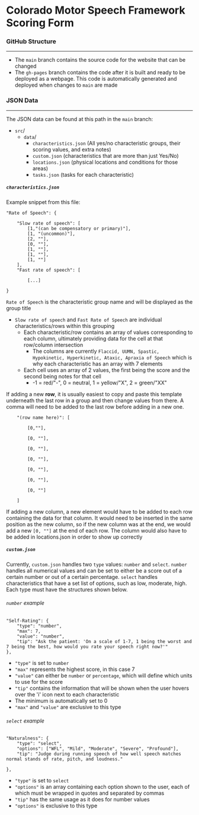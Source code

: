 # Colorado Motor Speech Framework Scoring Form

### GitHub Structure
---
- The `main` branch contains the source code for the website that can be changed
- The `gh-pages` branch contains the code after it is built and ready to be deployed as a webpage. This code is automatically generated  and deployed when changes to `main` are made

### JSON Data
---
The JSON data can be found at this path in the `main` branch:
- `src`/
	- `data`/
		- `characteristics.json` (All  yes/no characteristic groups, their scoring values, and extra notes)
		- `custom.json` (characteristics that are more than just Yes/No)
		- `locations.json` (physical locations and conditions for those areas)
		- `tasks.json` (tasks for each characteristic)

##### `characteristics.json`

Example snippet from this file:

```
"Rate of Speech": {

	"Slow rate of speech": [
		[1,"(can be compensatory or primary)"],
		[1, "(uncommon)"],
		[2, ""],
		[0, ""],
		[1, ""],
		[1, ""],
		[1, ""]
	],
	"Fast rate of speech": [
	
		[...]
		
}

```

`Rate of Speech` is the characteristic group name and will be displayed as the group title
- `Slow rate of speech` and `Fast Rate of Speech` are individual characteristics/rows within this grouping
	- Each characteristic/row contains an array of values corresponding to each column, ultimately providing data for the cell at that row/column intersection
		- The columns are currently `Flaccid, UUMN, Spastic, Hypokinetic, Hyperkinetic, Ataxic, Apraxia of Speech` which is why each characteristic has an array with 7 elements
	- Each cell uses an array of 2 values, the first being the score and the second being notes for that cell
		- -1 = red/"-", 0 = neutral, 1 = yellow/"X", 2 = green/"XX"

If adding a new **row**, it is usually easiest to copy and paste this template underneath the last row in a group and then change values from there. A comma will need to be added to the last row before adding in a new one.

```
	"(row name here)": [

		[0,""],

		[0, ""],

		[0, ""],

		[0, ""],

		[0, ""],

		[0, ""],

		[0, ""]

	]
```


If adding a new column, a new element would have to be added to each row containing the data for that column. It would need to be inserted in the same position as the new column, so if the new column was at the end, we would add  a new `[0, ""]` at the end of each row. The column would also have to be added in locations.json in order to show up correctly


##### `custom.json`

Currently, `custom.json` handles two `type` values: `number` and `select`. `number` handles all numerical values and can be set to either be a score out of a certain number or out of a certain percentage. `select` handles characteristics that have a set list of options, such as low, moderate, high. Each type must have the structures shown below.

###### `number` example

```
"Self-Rating": {
	"type": "number",
	"max": 7,
	"value": "number",
	"tip": "Ask the patient: 'On a scale of 1-7, 1 being the worst and 7 being the best, how would you rate your speech right now?'"
},
```

- `"type"` is set to `number`
- `"max"` represents the highest score, in this case 7
- `"value"` can either be `number` or `percentage`, which will define which units to use for the score
- `"tip"` contains the information that will be shown when the user hovers over the 'i' icon next to each characteristic
- The minimum is automatically set to 0
- `"max"` and `"value"` are exclusive to this type

###### `select` example


```
"Naturalness": {
	"type": "select",
	"options": ["WFL", "Mild", "Moderate", "Severe", "Profound"],
	"tip": "Judge during running speech of how well speech matches normal stands of rate, pitch, and loudness."

},
```

- `"type"` is set to `select`
- `"options"` is an array containing each option shown to the user, each of which must be wrapped in quotes and separated by commas
- `"tip"` has the same usage as it does for number values
- `"options"` is exclusive to this type